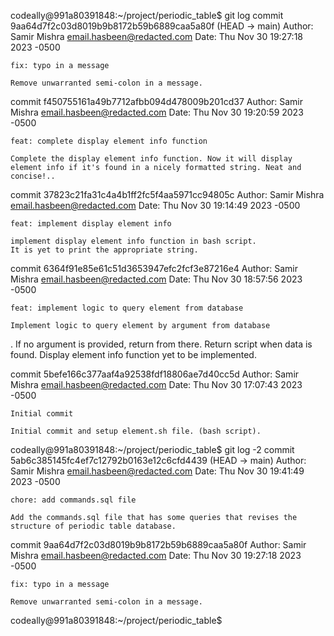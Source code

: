 codeally@991a80391848:~/project/periodic_table$ git log
commit 9aa64d7f2c03d8019b9b8172b59b6889caa5a80f (HEAD -> main)
Author: Samir Mishra <email.hasbeen@redacted.com>
Date:   Thu Nov 30 19:27:18 2023 -0500

    fix: typo in a message
    
    Remove unwarranted semi-colon in a message.

commit f450755161a49b7712afbb094d478009b201cd37
Author: Samir Mishra <email.hasbeen@redacted.com>
Date:   Thu Nov 30 19:20:59 2023 -0500

    feat: complete display element info function
    
    Complete the display element info function. Now it will display element info if it's found in a nicely formatted string. Neat and concise!..

commit 37823c21fa31c4a4b1ff2fc5f4aa5971cc94805c
Author: Samir Mishra <email.hasbeen@redacted.com>
Date:   Thu Nov 30 19:14:49 2023 -0500

    feat: implement display element info
    
    implement display element info function in bash script.
    It is yet to print the appropriate string.

commit 6364f91e85e61c51d3653947efc2fcf3e87216e4
Author: Samir Mishra <email.hasbeen@redacted.com>
Date:   Thu Nov 30 18:57:56 2023 -0500

    feat: implement logic to query element from database
    
    Implement logic to query element by argument from database
.
    If no argument is provided, return from there.
    Return script when data is found.
    Display element info function yet to be implemented.

commit 5befe166c377aaf4a92538fdf18806ae7d40cc5d
Author: Samir Mishra <email.hasbeen@redacted.com>
Date:   Thu Nov 30 17:07:43 2023 -0500

    Initial commit
    
    Initial commit and setup element.sh file. (bash script).





codeally@991a80391848:~/project/periodic_table$ git log -2
commit 5ab6c385145fc4ef7c12792b0163e12c6cfd4439 (HEAD -> main)
Author: Samir Mishra <email.hasbeen@redacted.com>
Date:   Thu Nov 30 19:41:49 2023 -0500

    chore: add commands.sql file
    
    Add the commands.sql file that has some queries that revises the structure of periodic table database.

commit 9aa64d7f2c03d8019b9b8172b59b6889caa5a80f
Author: Samir Mishra <email.hasbeen@redacted.com>
Date:   Thu Nov 30 19:27:18 2023 -0500

    fix: typo in a message
    
    Remove unwarranted semi-colon in a message.
codeally@991a80391848:~/project/periodic_table$ 